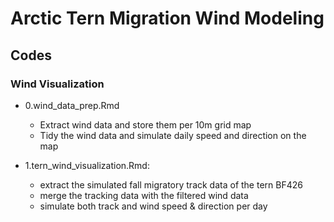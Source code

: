 # Arctic Tern Migration Wind Modeling 

## Codes 
### Wind Visualization 
- 0.wind_data_prep.Rmd
  - Extract wind data and store them per 10m grid map
  - Tidy the wind data and simulate daily speed and direction on the map 

- 1.tern_wind_visualization.Rmd:
  - extract the simulated fall migratory track data of the tern BF426
  - merge the tracking data with the filtered wind data 
  - simulate both track and wind speed & direction per day 
